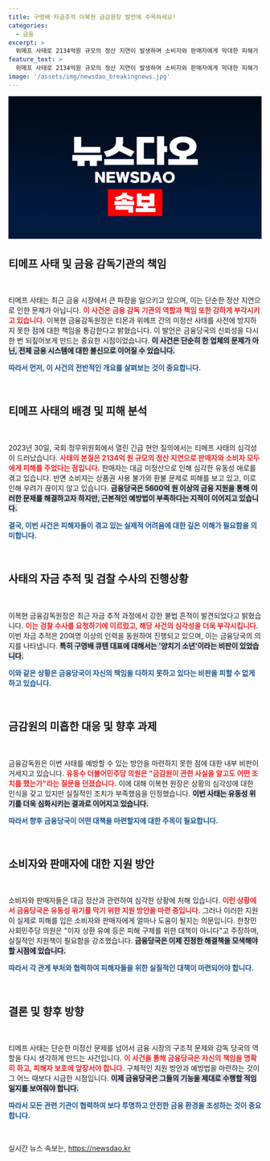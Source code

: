 ```yaml
---
title: 구영배 자금추적 이복현 금감원장 발언에 주목하세요!
categories:
  - 금융
excerpt: >
  위메프 사태로 2134억원 규모의 정산 지연이 발생하며 소비자와 판매자에게 막대한 피해가 확산됐다. 금융감독원이 강한 불법 흔적을 확인하고 검찰 수사를 의뢰한 이 상황, 과연 누구의 책임인가? 클릭하고 자세한 내용을 확인해보세요!
feature_text: >
  위메프 사태로 2134억원 규모의 정산 지연이 발생하며 소비자와 판매자에게 막대한 피해가 확산됐다. 금융감독원이 강한 불법 흔적을 확인하고 검찰 수사를 의뢰한 이 상황, 과연 누구의 책임인가? 클릭하고 자세한 내용을 확인해보세요!
image: '/assets/img/newsdao_breakingnews.jpg'
---
```


<p><img src="/assets/img/newsdao_breakingnews.jpg" alt="ontimetimes 속보" /></p>

<h2 data-ke-size="size26">티메프 사태 및 금융 감독기관의 책임</h2>

<p data-ke-size="size16">&nbsp;</p>

<p>티메프 사태는 최근 금융 시장에서 큰 파장을 일으키고 있으며, 이는 단순한 정산 지연으로 인한 문제가 아닙니다. <b><span style="color: #ee2323;">이 사건은 금융 감독 기관의 역할과 책임 또한 강하게 부각시키고 있습니다.</span></b> 이복현 금융감독원장은 티몬과 위메프 간의 미정산 사태를 사전에 방지하지 못한 점에 대한 책임을 통감한다고 밝혔습니다. 이 발언은 금융당국의 신뢰성을 다시 한 번 되짚어보게 만드는 중요한 시점이었습니다. <b><span style="background-color: #21538527;">이 사건은 단순히 한 업체의 문제가 아닌, 전체 금융 시스템에 대한 불신으로 이어질 수 있습니다.</span></b> </p>

<p><b><span style="color: #1a5490;">따라서 먼저, 이 사건의 전반적인 개요를 살펴보는 것이 중요합니다.</span></b></p>

<p data-ke-size="size16">&nbsp;</p>

<h2 data-ke-size="size26">티메프 사태의 배경 및 피해 분석</h2>

<p data-ke-size="size16">&nbsp;</p>

<p>2023년 30일, 국회 정무위원회에서 열린 긴급 현안 질의에서는 티메프 사태의 심각성이 드러났습니다. <b><span style="color: #ee2323;">사태의 본질은 2134억 원 규모의 정산 지연으로 판매자와 소비자 모두에게 피해를 주었다는 점입니다.</span></b> 판매자는 대금 미정산으로 인해 심각한 유동성 애로를 겪고 있습니다. 반면 소비자는 상품권 사용 불가와 환불 문제로 피해를 보고 있고, 이로 인해 우려가 끊이지 않고 있습니다. <b><span style="background-color: #21538527;">금융당국은 5600억 원 이상의 금융 지원을 통해 이러한 문제를 해결하고자 하지만, 근본적인 예방법이 부족하다는 지적이 이어지고 있습니다.</span></b> </p>

<p><b><span style="color: #1a5490;">결국, 이번 사건은 피해자들이 겪고 있는 실제적 어려움에 대한 깊은 이해가 필요함을 의미합니다.</span></b></p>

<p data-ke-size="size16">&nbsp;</p>

<h2 data-ke-size="size26">사태의 자금 추적 및 검찰 수사의 진행상황</h2>

<p data-ke-size="size16">&nbsp;</p>

<p>이복현 금융감독원장은 최근 자금 추적 과정에서 강한 불법 흔적이 발견되었다고 밝혔습니다. <b><span style="color: #ee2323;">이는 검찰 수사를 요청하기에 이르렀고, 해당 사건의 심각성을 더욱 부각시킵니다.</span></b> 이번 자금 추적은 20여명 이상의 인력을 동원하여 진행되고 있으며, 이는 금융당국의 의지를 나타냅니다. <b><span style="background-color: #21538527;">특히 구영배 큐텐 대표에 대해서는 '양치기 소년'이라는 비판이 있었습니다.</span></b></p>

<p><b><span style="color: #1a5490;">이와 같은 상황은 금융당국이 자신의 책임을 다하지 못하고 있다는 비판을 피할 수 없게 하고 있습니다.</span></b></p>

<p data-ke-size="size16">&nbsp;</p>

<h2 data-ke-size="size26">금감원의 미흡한 대응 및 향후 과제</h2>

<p data-ke-size="size16">&nbsp;</p>

<p>금융감독원은 이번 사태를 예방할 수 있는 방안을 마련하지 못한 점에 대한 내부 비판이 거세지고 있습니다. <b><span style="color: #ee2323;">유동수 더불어민주당 의원은 "금감원이 관련 사실을 알고도 어떤 조치를 했는가"라는 질문을 던졌습니다.</span></b> 이에 대해 이복현 원장은 상황의 심각성에 대한 인식을 갖고 있지만 실질적인 조치가 부족했음을 인정했습니다. <b><span style="background-color: #21538527;">이번 사태는 유동성 위기를 더욱 심화시키는 결과로 이어지고 있습니다.</span></b> </p>

<p><b><span style="color: #1a5490;">따라서 향후 금융당국이 어떤 대책을 마련할지에 대한 주목이 필요합니다.</span></b></p>

<p data-ke-size="size16">&nbsp;</p>

<h2 data-ke-size="size26">소비자와 판매자에 대한 지원 방안</h2>

<p data-ke-size="size16">&nbsp;</p>

<p>소비자와 판매자들은 대금 정산과 관련하여 심각한 상황에 처해 있습니다. <b><span style="color: #ee2323;">이런 상황에서 금융당국은 유동성 위기를 막기 위한 지원 방안을 마련 중입니다.</span></b> 그러나 이러한 지원이 실제로 피해를 입은 소비자와 판매자에게 얼마나 도움이 될지는 의문입니다. 한창민 사회민주당 의원은 "이자 상환 유예 등은 피해 구제를 위한 대책이 아니다"고 주장하며, 실질적인 지원책이 필요함을 강조했습니다. <b><span style="background-color: #21538527;">금융당국은 이제 진정한 해결책을 모색해야 할 시점에 있습니다.</span></b></p>

<p><b><span style="color: #1a5490;">따라서 각 관계 부처와 협력하여 피해자들을 위한 실질적인 대책이 마련되어야 합니다.</span></b></p>

<p data-ke-size="size16">&nbsp;</p>

<h2 data-ke-size="size26">결론 및 향후 방향</h2>

<p data-ke-size="size16">&nbsp;</p>

<p>티메프 사태는 단순한 미정산 문제를 넘어서 금융 시장의 구조적 문제와 감독 당국의 역할을 다시 생각하게 만드는 사건입니다. <b><span style="color: #ee2323;">이 사건을 통해 금융당국은 자신의 책임을 명확히 하고, 피해자 보호에 앞장서야 합니다.</span></b> 구체적인 지원 방안과 예방법을 마련하는 것이 그 어느 때보다 시급한 시점입니다. <b><span style="background-color: #21538527;">이제 금융당국은 그들의 기능을 제대로 수행할 적임일지를 보여줘야 합니다.</span></b> </p>

<p><b><span style="color: #1a5490;">따라서 모든 관련 기관이 협력하여 보다 투명하고 안전한 금융 환경을 조성하는 것이 중요합니다.</span></b></p>

<p data-ke-size="size16">&nbsp;</p>
실시간 뉴스 속보는, <a href="https://newsdao.kr" rel="dofollow">https://newsdao.kr</a>


